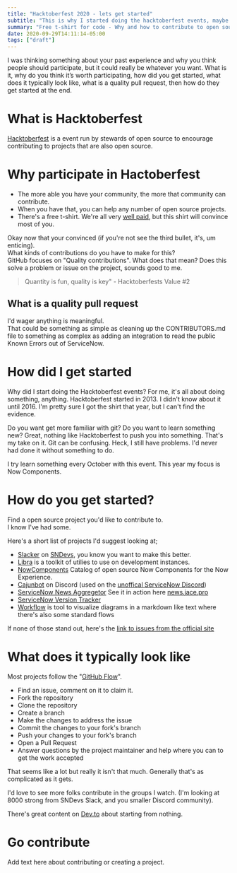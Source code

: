 ```yaml
---
title: "Hacktoberfest 2020 - lets get started"
subtitle: "This is why I started doing the hacktoberfest events, maybe you should too."
summary: "Free t-shirt for code - Why and how to contribute to open source"
date: 2020-09-29T14:11:14-05:00
tags: ["draft"]
---
```

 I was thinking something about your past experience and why you think people should participate, but it could really be whatever you want.
 What is it, why do you think it’s worth participating, how did you get started, what does it typically look like, what is a quality pull request, then how do they get started at the end.


# What is Hacktoberfest

[Hacktoberfest][1] is a event run by stewards of open source to encourage contributing to projects that are also open source.

# Why participate in Hactoberfest  

- The more able you have your community, the more that community can contribute.  
- When you have that, you can help any number of open source projects.
- There's a free t-shirt.  We're all very [well paid](https://codecreative.io/blog/service-now-salary-influence-survey-2020/), 
  but this shirt will convince most of you.

Okay now that your convinced (if you're not see the third bullet, it's, um enticing).  
What kinds of contributions do you have to make for this?  
GitHub focuses on "Quality contributions".
What does that mean?  Does this solve a problem or issue on the project, sounds good to me. 
> Quantity is fun, quality is key" - Hacktoberfests Value #2

## What is a quality pull request

I'd wager anything is meaningful.  
That could be something as simple as cleaning up the CONTRIBUTORS.md file to something as complex as adding an integration to read the public Known Errors out of ServiceNow.

# How did I get started

Why did I start doing the Hacktoberfest events?  For me, it's all about doing something, anything.
Hacktoberfest started in 2013.  I didn't know about it until 2016.  I'm pretty sure I got the shirt that year, but I can't find the evidence.

Do you want get more familiar with git?  Do you want to learn something new?  Great, nothing like Hacktoberfest to push you into something.  That's my take on it.
Git can be confusing.  Heck, I still have problems.  I'd never had done it without something to do.

I try learn something every October with this event.  This year my focus is Now Components.

# How do you get started?

Find a open source project you'd like to contribute to.  
I know I've had some.  

Here's a short list of projects I'd suggest looking at;

- [Slacker](https://github.com/ServiceNowDevProgram/sn-slack-points-thing/) on [SNDevs](https://sndevs.slack.com/), you know you want to make this better.
- [Libra](https://github.com/j4rodm/sn-libra/) is a toolkit of utilies to use on development instances.
- [NowComponents](https://github.com/NowComponents/nowcomponents.github.io/) Catalog of open source Now Components for the Now Experience.
- [Cajunbot](https://github.com/jacebenson/cajunbot) on Discord (used on the [unoffical ServiceNow Discord](https://discord.gg/QaMwnGd))
- [ServiceNow News Aggregetor](https://github.com/jacebenson/news-api) See it in action here [news.jace.pro](https://news.jace.pro)
- [ServiceNow Version Tracker](https://github.com/jacebenson/sndocs)
- [Workflow](https://github.com/jacebenson/workflow) is tool to visualize diagrams in a markdown like text where there's also some standard flows

If none of those stand out, here's the [link to issues from the official site](https://github.com/search?q=label%3Ahacktoberfest+state%3Aopen+no%3Aassignee+is%3Aissue&type=Issues)



# What does it typically look like

Most projects follow the "[GitHub Flow][2]".
- Find an issue, comment on it to claim it.
- Fork the repository
- Clone the repository 
- Create a branch
- Make the changes to address the issue
- Commit the changes to your fork's branch
- Push your changes to your fork's branch
- Open a Pull Request
- Answer questions by the project maintainer and help where you can to get the work accepted

That seems like a lot but really it isn't that much.  Generally that's as complicated as it gets.  

I'd love to see more folks contribute in the groups I watch.  (I'm looking at 8000 strong from SNDevs Slack, and you smaller Discord community).  

There's great content on [Dev.to][3] about starting from nothing.

# Go contribute

Add text here about contributing or creating a project.

[1]: https://hacktoberfest.digitalocean.com/ "Hacktoberfest"
[2]: https://guides.github.com/introduction/flow/ "GitHub Flow"
[3]: https://dev.to/tcgronk/beginners-guide-to-hacktoberfest-3m0m "Beginners Guide to Hacktoberfest"